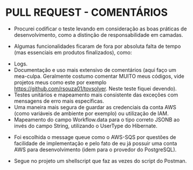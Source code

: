 # PULL REQUEST - COMENTÁRIOS

* Procurei codificar o teste levando em consideração as boas práticas de desenvolvimento, como a distinção de responsabilidade em camadas.

* Algumas funcionalidades ficaram de fora por absoluta falta de tempo (mas essenciais em produtos finalizados), como:

- Logs.
- Documentação e uso mais extensivo de comentários (aqui faço um mea-culpa. Geralmente costumo comentar MUITO meus códigos, vide projetos meus como este por exemplo
 https://github.com/rsouza01/tovsolver. Neste teste fiquei devendo).
- Testes unitários e mapeamento mais consistente das exceções com mensagens de erro mais específicas.
- Uma maneira mais segura de guardar as credenciais da conta AWS (como variáveis de ambiente por exemplo) ou utilização de IAM. 
- Mapeamento do campo Workflow.data para o tipo correto JSONB ao invés do campo String, utilizando o UserType do Hibernate.

* Foi escolhida o message queue como o AWS-SQS por questões de facilidade de implementação e pelo fato de eu já possuir uma conta AWS para desenvolvimento (idem para o provedor do PostgreSQL).

* Segue no projeto um shellscript que faz as vezes do script do Postman.  
